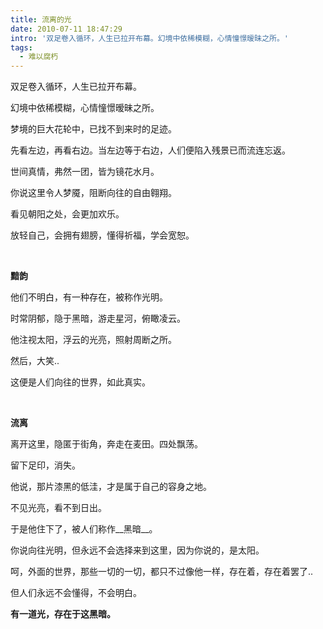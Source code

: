 ```yaml
---
title: 流离的光
date: 2010-07-11 18:47:29
intro: '双足卷入循环，人生已拉开布幕。幻境中依稀模糊，心情憧憬暧昧之所。'
tags:
  - 难以腐朽
---
```


双足卷入循环，人生已拉开布幕。

幻境中依稀模糊，心情憧憬暧昧之所。

梦境的巨大花轮中，已找不到来时的足迹。

先看左边，再看右边。当左边等于右边，人们便陷入残景已而流连忘返。

世间真情，弗然一团，皆为镜花水月。

你说这里令人梦魇，阻断向往的自由翱翔。

看见朝阳之处，会更加欢乐。

放轻自己，会拥有翅膀，懂得祈福，学会宽恕。

<br />

__黯韵__

他们不明白，有一种存在，被称作光明。

时常阴郁，隐于黑暗，游走星河，俯瞰凌云。

他注视太阳，浮云的光亮，照射周断之所。

然后，大笑..

这便是人们向往的世界，如此真实。

<br />

__流离__

离开这里，隐匿于街角，奔走在麦田。四处飘荡。

留下足印，消失。

他说，那片漆黑的低洼，才是属于自己的容身之地。

不见光亮，看不到日出。

于是他住下了，被人们称作__黑暗__。

你说向往光明，但永远不会选择来到这里，因为你说的，是太阳。

呵，外面的世界，那些一切的一切，都只不过像他一样，存在着，存在着罢了..

但人们永远不会懂得，不会明白。

__有一道光，存在于这黑暗。__
